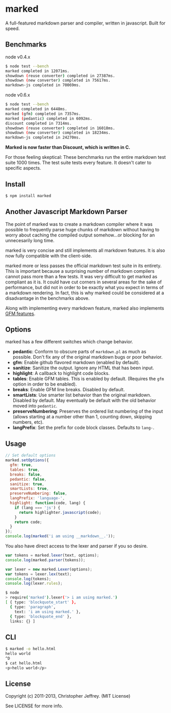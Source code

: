 # marked

A full-featured markdown parser and compiler, written in javascript.
Built for speed.

## Benchmarks

node v0.4.x

``` bash
$ node test --bench
marked completed in 12071ms.
showdown (reuse converter) completed in 27387ms.
showdown (new converter) completed in 75617ms.
markdown-js completed in 70069ms.
```

node v0.6.x

``` bash
$ node test --bench
marked completed in 6448ms.
marked (gfm) completed in 7357ms.
marked (pedantic) completed in 6092ms.
discount completed in 7314ms.
showdown (reuse converter) completed in 16018ms.
showdown (new converter) completed in 18234ms.
markdown-js completed in 24270ms.
```

__Marked is now faster than Discount, which is written in C.__

For those feeling skeptical: These benchmarks run the entire markdown test suite
1000 times. The test suite tests every feature. It doesn't cater to specific
aspects.

## Install

``` bash
$ npm install marked
```

## Another Javascript Markdown Parser

The point of marked was to create a markdown compiler where it was possible to
frequently parse huge chunks of markdown without having to worry about
caching the compiled output somehow...or blocking for an unnecesarily long time.

marked is very concise and still implements all markdown features. It is also
now fully compatible with the client-side.

marked more or less passes the official markdown test suite in its
entirety. This is important because a surprising number of markdown compilers
cannot pass more than a few tests. It was very difficult to get marked as
compliant as it is. It could have cut corners in several areas for the sake
of performance, but did not in order to be exactly what you expect in terms
of a markdown rendering. In fact, this is why marked could be considered at a
disadvantage in the benchmarks above.

Along with implementing every markdown feature, marked also implements
[GFM features](http://github.github.com/github-flavored-markdown/).

## Options

marked has a few different switches which change behavior.

- __pedantic__: Conform to obscure parts of `markdown.pl` as much as possible.
  Don't fix any of the original markdown bugs or poor behavior.
- __gfm__: Enable github flavored markdown (enabled by default).
- __sanitize__: Sanitize the output. Ignore any HTML that has been input.
- __highlight__: A callback to highlight code blocks.
- __tables__: Enable GFM tables. This is enabled by default. (Requires the
  `gfm` option in order to be enabled).
- __breaks__: Enable GFM line breaks. Disabled by default.
- __smartLists__: Use smarter list behavior than the original markdown.
  Disabled by default. May eventually be default with the old behavior
  moved into `pedantic`.
- __preserveNumbering__: Preserves the ordered list numbering of the input (allows starting at a number other than 1, counting down, skipping numbers, etc).
- __langPrefix__: Set the prefix for code block classes. Defaults to `lang-`.

## Usage

``` js
// Set default options
marked.setOptions({
  gfm: true,
  tables: true,
  breaks: false,
  pedantic: false,
  sanitize: true,
  smartLists: true,
  preserveNumbering: false,
  langPrefix: 'language-',
  highlight: function(code, lang) {
    if (lang === 'js') {
      return highlighter.javascript(code);
    }
    return code;
  }
});
console.log(marked('i am using __markdown__.'));
```

You also have direct access to the lexer and parser if you so desire.

``` js
var tokens = marked.lexer(text, options);
console.log(marked.parser(tokens));
```

``` js
var lexer = new marked.Lexer(options);
var tokens = lexer.lex(text);
console.log(tokens);
console.log(lexer.rules);
```

``` bash
$ node
> require('marked').lexer('> i am using marked.')
[ { type: 'blockquote_start' },
  { type: 'paragraph',
    text: 'i am using marked.' },
  { type: 'blockquote_end' },
  links: {} ]
```

## CLI

``` bash
$ marked -o hello.html
hello world
^D
$ cat hello.html
<p>hello world</p>
```

## License

Copyright (c) 2011-2013, Christopher Jeffrey. (MIT License)

See LICENSE for more info.
